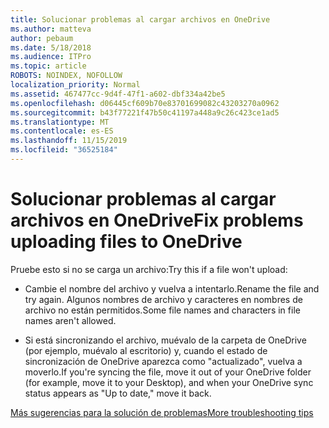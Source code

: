 ```yaml
---
title: Solucionar problemas al cargar archivos en OneDrive
ms.author: matteva
author: pebaum
ms.date: 5/18/2018
ms.audience: ITPro
ms.topic: article
ROBOTS: NOINDEX, NOFOLLOW
localization_priority: Normal
ms.assetid: 467477cc-9d4f-47f1-a602-dbf334a42be5
ms.openlocfilehash: d06445cf609b70e83701699082c43203270a0962
ms.sourcegitcommit: b43f77221f47b50c41197a448a9c26c423ce1ad5
ms.translationtype: MT
ms.contentlocale: es-ES
ms.lasthandoff: 11/15/2019
ms.locfileid: "36525184"
---
```

# <a name="fix-problems-uploading-files-to-onedrive"></a><span data-ttu-id="03cf2-102">Solucionar problemas al cargar archivos en OneDrive</span><span class="sxs-lookup"><span data-stu-id="03cf2-102">Fix problems uploading files to OneDrive</span></span>

<span data-ttu-id="03cf2-103">Pruebe esto si no se carga un archivo:</span><span class="sxs-lookup"><span data-stu-id="03cf2-103">Try this if a file won't upload:</span></span>
  
- <span data-ttu-id="03cf2-104">Cambie el nombre del archivo y vuelva a intentarlo.</span><span class="sxs-lookup"><span data-stu-id="03cf2-104">Rename the file and try again.</span></span> <span data-ttu-id="03cf2-105">Algunos nombres de archivo y caracteres en nombres de archivo no están permitidos.</span><span class="sxs-lookup"><span data-stu-id="03cf2-105">Some file names and characters in file names aren't allowed.</span></span> 
    
- <span data-ttu-id="03cf2-106">Si está sincronizando el archivo, muévalo de la carpeta de OneDrive (por ejemplo, muévalo al escritorio) y, cuando el estado de sincronización de OneDrive aparezca como "actualizado", vuelva a moverlo.</span><span class="sxs-lookup"><span data-stu-id="03cf2-106">If you're syncing the file, move it out of your OneDrive folder (for example, move it to your Desktop), and when your OneDrive sync status appears as "Up to date," move it back.</span></span> 
    
[<span data-ttu-id="03cf2-107">Más sugerencias para la solución de problemas</span><span class="sxs-lookup"><span data-stu-id="03cf2-107">More troubleshooting tips</span></span>](https://go.microsoft.com/fwlink/?linkid=873155)
  

